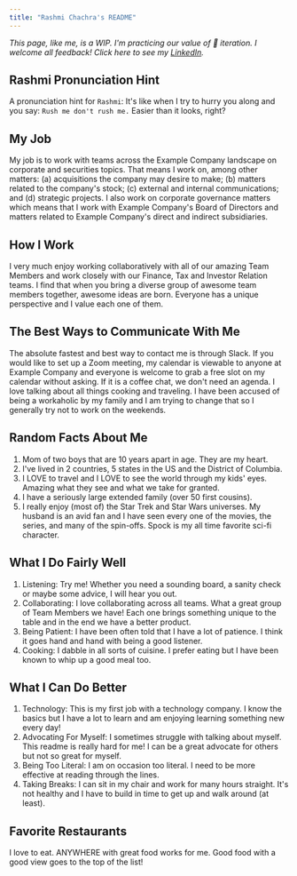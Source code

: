 ```yaml
---
title: "Rashmi Chachra's README"
---
```


*This page, like me, is a WIP. I'm practicing our value of 👣 iteration. I welcome all feedback! Click here to see my [LinkedIn](http://linkedin.com/in/rashmi-chachra-b73b11).*

## Rashmi Pronunciation Hint

A pronunciation hint for `Rashmi`: It's like when I try to hurry you along and you say: `Rush me don't rush me.` Easier than it looks, right?

## My Job

My job is to work with teams across the Example Company landscape on corporate and securities topics. That means I work on, among other matters: (a) acquisitions the company may desire to make; (b) matters related to the company's stock; (c) external and internal communications; and (d) strategic projects. I also work on corporate governance matters which means that I work with Example Company's Board of Directors and matters related to Example Company's direct and indirect subsidiaries.

## How I Work

I very much enjoy working collaboratively with all of our amazing Team Members and work closely with our Finance, Tax and Investor Relation teams. I find that when you bring a diverse group of awesome team members together, awesome ideas are born. Everyone has a unique perspective and I value each one of them.

## The Best Ways to Communicate With Me

The absolute fastest and best way to contact me is through Slack. If you would like to set up a Zoom meeting, my calendar is viewable to anyone at Example Company and everyone is welcome to grab a free slot on my calendar without asking. If it is a coffee chat, we don't need an agenda. I love talking about all things cooking and traveling. I have been accused of being a workaholic by my family and I am trying to change that so I generally try not to work on the weekends.

## Random Facts About Me

1. Mom of two boys that are 10 years apart in age. They are my heart.
1. I've lived in 2 countries, 5 states in the US and the District of Columbia.
1. I LOVE to travel and I LOVE to see the world through my kids' eyes. Amazing what they see and what we take for granted.
1. I have a seriously large extended family (over 50 first cousins).
1. I really enjoy (most of) the Star Trek and Star Wars universes. My husband is an avid fan and I have seen every one of the movies, the series, and many of the spin-offs. Spock is my all time favorite sci-fi character.

## What I Do Fairly Well

1. Listening: Try me! Whether you need a sounding board, a sanity check or maybe some advice, I will hear you out.
1. Collaborating: I love collaborating across all teams. What a great group of Team Members we have! Each one brings something unique to the table and in the end we have a better product.
1. Being Patient: I have been often told that I have a lot of patience. I think it goes hand and hand with being a good listener.
1. Cooking: I dabble in all sorts of cuisine. I prefer eating but I have been known to whip up a good meal too.

## What I Can Do Better

1. Technology: This is my first job with a technology company. I know the basics but I have a lot to learn and am enjoying learning something new every day!
1. Advocating For Myself: I sometimes struggle with talking about myself. This readme is really hard for me! I can be a great advocate for others but not so great for myself.
1. Being Too Literal: I am on occasion too literal. I need to be more effective at reading through the lines.
1. Taking Breaks: I can sit in my chair and work for many hours straight. It's not healthy and I have to build in time to get up and walk around (at least).

## Favorite Restaurants

I love to eat. ANYWHERE with great food works for me. Good food with a good view goes to the top of the list!
